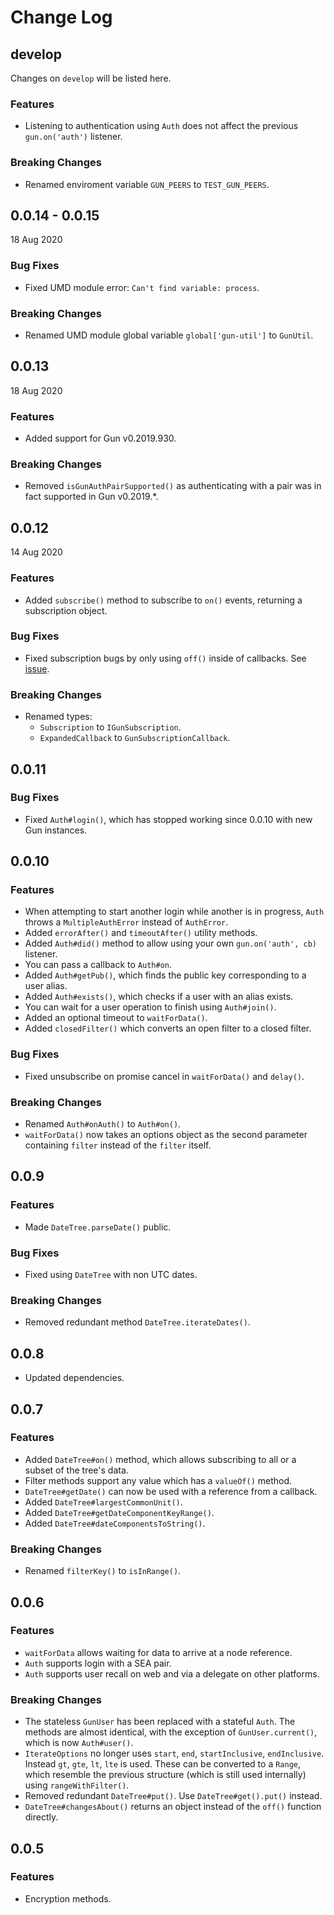# Change Log

## develop

Changes on `develop` will be listed here.

### Features

- Listening to authentication using `Auth` does not affect the previous `gun.on('auth')` listener.

### Breaking Changes

- Renamed enviroment variable `GUN_PEERS` to `TEST_GUN_PEERS`.

## 0.0.14 - 0.0.15
18 Aug 2020

### Bug Fixes

- Fixed UMD module error: `Can't find variable: process`.

### Breaking Changes

- Renamed UMD module global variable `global['gun-util']` to `GunUtil`.

## 0.0.13
18 Aug 2020

### Features

- Added support for Gun v0.2019.930.

### Breaking Changes

- Removed `isGunAuthPairSupported()` as authenticating with a pair was in fact supported in Gun v0.2019.*.

## 0.0.12
14 Aug 2020

### Features

- Added `subscribe()` method to subscribe to `on()` events, returning a subscription object.

### Bug Fixes

- Fixed subscription bugs by only using `off()` inside of callbacks. See [issue](https://github.com/amark/gun/issues/713).

### Breaking Changes

- Renamed types:
   - `Subscription` to `IGunSubscription`.
   - `ExpandedCallback` to `GunSubscriptionCallback`.

## 0.0.11

### Bug Fixes

- Fixed `Auth#login()`, which has stopped working since 0.0.10 with new Gun instances.

## 0.0.10

### Features

- When attempting to start another login while another is in progress, `Auth` throws a `MultipleAuthError` instead of `AuthError`.
- Added `errorAfter()` and `timeoutAfter()` utility methods.
- Added `Auth#did()` method to allow using your own `gun.on('auth', cb)` listener.
- You can pass a callback to `Auth#on`.
- Added `Auth#getPub()`, which finds the public key corresponding to a user alias.
- Added `Auth#exists()`, which checks if a user with an alias exists.
- You can wait for a user operation to finish using `Auth#join()`.
- Added an optional timeout to `waitForData()`.
- Added `closedFilter()` which converts an open filter to a closed filter.

### Bug Fixes

- Fixed unsubscribe on promise cancel in `waitForData()` and `delay()`.

### Breaking Changes

- Renamed `Auth#onAuth()` to `Auth#on()`.
- `waitForData()` now takes an options object as the second parameter containing `filter` instead of the `filter` itself.

## 0.0.9

### Features

- Made `DateTree.parseDate()` public.

### Bug Fixes

- Fixed using `DateTree` with non UTC dates.

### Breaking Changes

- Removed redundant method `DateTree.iterateDates()`.

## 0.0.8

- Updated dependencies.

## 0.0.7

### Features

- Added `DateTree#on()` method, which allows subscribing to all or a subset of
the tree's data.
- Filter methods support any value which has a `valueOf()` method.
- `DateTree#getDate()` can now be used with a reference from a callback.
- Added `DateTree#largestCommonUnit()`.
- Added `DateTree#getDateComponentKeyRange()`.
- Added `DateTree#dateComponentsToString()`.

### Breaking Changes

- Renamed `filterKey()` to `isInRange()`.

## 0.0.6

### Features

- `waitForData` allows waiting for data to arrive at a node reference.
- `Auth` supports login with a SEA pair.
- `Auth` supports user recall on web and via a delegate on other platforms.

### Breaking Changes

- The stateless `GunUser` has been replaced with a stateful `Auth`. The methods are almost
identical, with the exception of `GunUser.current()`, which is now `Auth#user()`.
- `IterateOptions` no longer uses `start`, `end`, `startInclusive`, `endInclusive`. Instead
`gt`, `gte`, `lt`, `lte` is used. These can be converted to a `Range`, which resemble the previous
structure (which is still used internally) using `rangeWithFilter()`.
- Removed redundant `DateTree#put()`. Use `DateTree#get().put()` instead.
- `DateTree#changesAbout()` returns an object instead of the `off()` function directly.

## 0.0.5

### Features

- Encryption methods.
